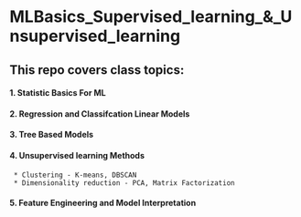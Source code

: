 # MLBasics_Supervised_learning_&_Unsupervised_learning

## This repo covers class topics:
#### 1. Statistic Basics For ML
#### 2. Regression and Classifcation Linear Models
#### 3. Tree Based Models
#### 4. Unsupervised learning Methods
     * Clustering - K-means, DBSCAN
     * Dimensionality reduction - PCA, Matrix Factorization
#### 5. Feature Engineering and Model Interpretation
